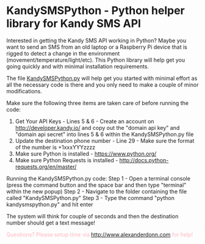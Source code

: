 # KandySMSPython - Python helper library for Kandy SMS API

Interested in getting the Kandy SMS API working in Python? Maybe you want to send an SMS from an old laptop or a Raspberry Pi device that is rigged to detect a change in the environment (movement/temperature/light/etc). This Python library will help get you going quickly and with minimal installation requirements. 

The file <a href="https://github.com/wndsrfr21/KandySMSPython/blob/master/kandy_sms_demo.py"> KandySMSPython.py</A> will help get you started with minimal effort as all the necessary code is there and you only need to make a couple of minor modifications. 

Make sure the following three items are taken care of before running the code:
1) Get Your API Keys - Lines 5 & 6 - Create an account on http://developer.kandy.io/ and copy out the "domain api key" and "domain api secret" into lines 5 & 6 within the KandySMSPython.py file
2) Update the destination phone number - Line 29 - Make sure the format of the number is +1xxxYYYzzzz
3) Make sure Python is installed - https://www.python.org/
4) Make sure Python Requests is installed - http://docs.python-requests.org/en/master/

Running the KandySMSPython.py code:
Step 1 - Open a terminal console (press the command button and the space bar and then type "terminal" within the new popup)
Step 2 - Navigate to the folder containing the file called "KandySMSPython.py"
Step 3 - Type the command "python kandysmspython.py" and hit enter

The system will think for couple of seconds and then the destination number should get a text message!



<font color=#ffb6c1>Questions? Please setup time via http://www.alexanderdonn.com for help!</font>
